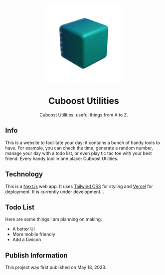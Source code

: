 <p align="center">
  <img src="/public/cuboost-image.png" width="250">
</p>
<h1 align="center">Cuboost Utilities</h1>
<p align="center">
    Cuboost Utilities: useful things from A to Z.
</p>

## Info
This is a website to facilitate your day: it contains a bunch of handy tools to have. For example, you can check the time, generate a random number, manage your day with a todo list, or even play tic tac toe with your best friend. Every handy tool in one place: Cuboost Utilities.

## Technology
This is a [Next.js](https://nextjs.org/) web app. It uses [Tailwind CSS](https://tailwindcss.com/) for styling and [Vercel](https://vercel.com/) for deployment. It is currently under development... 

## Todo List
Here are some things I am planning on making: 
 - A better UI
 - More mobile friendly
 - Add a favicon

## Publish Information
This project was first published on May 18, 2023.
